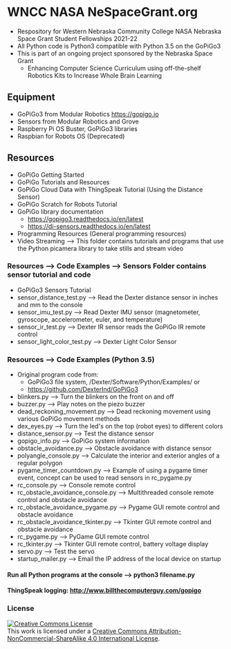 # WNCC NASA NeSpaceGrant.org
- Respository for Western Nebraska Community College NASA Nebraska Space Grant Student Fellowships 2021-22
- All Python code is Python3 compatible with Python 3.5 on the GoPiGo3
- This is part of an ongoing project sponsored by the Nebraska Space Grant
  - Enhancing Computer Science Curriculum using off-the-shelf Robotics Kits to Increase Whole Brain Learning
## Equipment
- GoPiGo3 from Modular Robotics https://gopigo.io
- Sensors from Modular Robotics and Grove
- Raspberry Pi OS Buster, GoPiGo3 libraries
- Raspbian for Robots OS (Deprecated)
## Resources
- GoPiGo Getting Started
- GoPiGo Tutorials and Resources
- GoPiGo Cloud Data with ThingSpeak Tutorial (Using the Distance Sensor)
- GoPiGo Scratch for Robots Tutorial
- GoPiGo library documentation
  - https://gopigo3.readthedocs.io/en/latest
  - https://di-sensors.readthedocs.io/en/latest
- Programming Resources (General programming resources)
- Video Streaming --> This folder contains tutorials and programs that use the Python picamera library to take stills and stream video
### Resources --> Code Examples --> Sensors Folder contains sensor tutorial and code
- GoPiGo3 Sensors Tutorial
- sensor_distance_test.py --> Read the Dexter distance sensor in inches and mm to the console
- sensor_imu_test.py --> Read Dexter IMU sensor (magnetometer, gyroscope, accelerometer, euler, and temperature)
- sensor_ir_test.py --> Dexter IR sensor reads the GoPiGo IR remote control
- sensor_light_color_test.py --> Dexter Light Color Sensor
### Resources --> Code Examples (Python 3.5)
- Original program code from:
  - GoPiGo3 file system, /Dexter/Software/Python/Examples/ or
  - https://github.com/DexterInd/GoPiGo3
- blinkers.py --> Turn the blinkers on the front on and off
- buzzer.py --> Play notes on the piezo buzzer
- dead_reckoning_movement.py --> Dead reckoning movement using various GoPiGo movement methods
- dex_eyes.py --> Turn the led's on the top (robot eyes) to different colors
- distance_sensor.py --> Test the distance sensor
- gopigo_info.py --> GoPiGo system information
- obstacle_avoidance.py --> Obstacle avoidance with distance sensor
- polyangle_console.py --> Calculate the interior and exterior angles of a regular polygon
- pygame_timer_countdown.py --> Example of using a pygame timer event, concept can be used to read sensors in rc_pygame.py
- rc_console.py --> Console remote control
- rc_obstacle_avoidance_console.py --> Multithreaded console remote control and obstacle avoidance
- rc_obstacle_avoidance_pygame.py --> Pygame GUI remote control and obstacle avoidance
- rc_obstacle_avoidance_tkinter.py --> Tkinter GUI remote control and obstacle avoidance
- rc_pygame.py --> PyGame GUI remote control
- rc_tkinter.py --> Tkinter GUI remote control, battery voltage display
- servo.py --> Test the servo
- startup_mailer.py --> Email the IP address of the local device on startup
#### Run all Python programs at the console --> python3 filename.py
#### ThingSpeak logging: http://www.billthecomputerguy.com/gopigo 
### License
<a rel="license" href="http://creativecommons.org/licenses/by-nc-sa/4.0/"><img alt="Creative Commons License" style="border-width:0" src="https://i.creativecommons.org/l/by-nc-sa/4.0/88x31.png" /></a><br />This work is licensed under a <a rel="license" href="http://creativecommons.org/licenses/by-nc-sa/4.0/">Creative Commons Attribution-NonCommercial-ShareAlike 4.0 International License</a>.
